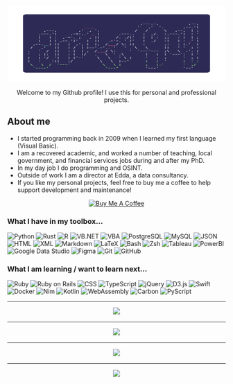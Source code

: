<p align="center"><img src="https://github.com/dmw94/dmw94/blob/main/pretty_title_readme.png" alt="dmw94" height="175" width="500"></a></p>

<p align="center">Welcome to my Github profile! I use this for personal and professional projects.</p>

## About me

- I started programming back in 2009 when I learned my first language (Visual Basic).
- I am a recovered academic, and worked a number of teaching, local government, and financial services jobs during and after my PhD.
- In my day job I do programming and OSINT.
- Outside of work I am a director at Edda, a data consultancy.
- If you like my personal projects, feel free to buy me a coffee to help support development and maintenance!

<p align="center"><a href="https://www.buymeacoffee.com/dmw94" target="_blank"><img src="https://cdn.buymeacoffee.com/buttons/default-orange.png" alt="Buy Me A Coffee" height="41" width="174"></a></p>

### What I have in my toolbox...

![Python] ![Rust] ![R] ![VB.NET] ![VBA] ![PostgreSQL] ![MySQL] ![JSON] ![HTML] ![XML] ![Markdown] ![LaTeX] ![Bash] ![Zsh] ![Tableau] ![PowerBI] ![Google Data Studio] ![Figma] ![Git] ![GitHub] 

### What I am learning / want to learn next...

![Ruby] ![Ruby on Rails] ![CSS] ![TypeScript] ![jQuery] ![D3.js] ![Swift] ![Docker] ![Nim] ![Kotlin] ![WebAssembly] ![Carbon] ![PyScript]

[CSS]: https://img.shields.io/badge/CSS-ffffff?style=for-the-badge&labelColor=ffffff&logoColor=000000&logo=css3
[VBA]: https://img.shields.io/badge/VBA-ffffff?style=for-the-badge&labelColor=ffffff&logoColor=000000&logo=microsoftoffice
[PyScript]: https://img.shields.io/badge/PyScript-ffffff?style=for-the-badge&labelColor=ffffff&logoColor=000000&logo=python
[Carbon]: https://img.shields.io/badge/Carbon-ffffff?style=for-the-badge&labelColor=ffffff&logoColor=000000&logo=google
[JSON]: https://img.shields.io/badge/JSON-ffffff?style=for-the-badge&labelColor=ffffff&logoColor=000000&logo=json
[WebAssembly]: https://img.shields.io/badge/WebAssembly-ffffff?style=for-the-badge&labelColor=ffffff&logoColor=000000&logo=webassembly
[Bash]: https://img.shields.io/badge/Bash-ffffff?style=for-the-badge&labelColor=ffffff&logoColor=000000&logo=gnubash
[Zsh]: https://img.shields.io/badge/Zsh-ffffff?style=for-the-badge&labelColor=ffffff&logoColor=000000&logo=gnubash
[XML]: https://img.shields.io/badge/XML-ffffff?style=for-the-badge&labelColor=ffffff&logoColor=000000&logo=w3c
[Tableau]: https://img.shields.io/badge/Tableau-ffffff?style=for-the-badge&labelColor=ffffff&logoColor=000000&logo=tableau
[PowerBI]: https://img.shields.io/badge/PowerBI-ffffff?style=for-the-badge&labelColor=ffffff&logoColor=000000&logo=powerbi
[Google Data Studio]: https://img.shields.io/badge/Google_Data_Studio-ffffff?style=for-the-badge&labelColor=ffffff&logoColor=000000&logo=google
[Figma]: https://img.shields.io/badge/Figma-ffffff?style=for-the-badge&labelColor=ffffff&logoColor=000000&logo=figma
[LaTeX]: https://img.shields.io/badge/LaTeX-ffffff?style=for-the-badge&labelColor=ffffff&logoColor=000000&logo=latex
[R]: https://img.shields.io/badge/R-ffffff?style=for-the-badge&labelColor=ffffff&logoColor=000000&logo=R
[HTML]: https://img.shields.io/badge/HTML-ffffff?style=for-the-badge&labelColor=ffffff&logoColor=000000&logo=html5
[VB.NET]: https://img.shields.io/badge/VB.NET-ffffff?style=for-the-badge&labelColor=ffffff&logoColor=000000&logo=visualstudio
[Git]: https://img.shields.io/badge/Git-ffffff?style=for-the-badge&labelColor=ffffff&logoColor=000000&logo=git
[GitHub]: https://img.shields.io/badge/GitHub-ffffff?style=for-the-badge&labelColor=ffffff&logoColor=000000&logo=github
[Python]: https://img.shields.io/badge/Python-ffffff?style=for-the-badge&labelColor=ffffff&logoColor=000000&logo=python
[Rust]: https://img.shields.io/badge/Rust-ffffff?style=for-the-badge&labelColor=ffffff&logoColor=000000&logo=rust
[Ruby]: https://img.shields.io/badge/Ruby-ffffff?style=for-the-badge&labelColor=ffffff&logoColor=000000&logo=ruby
[Ruby on Rails]: https://img.shields.io/badge/Ruby_on_Rails-ffffff?style=for-the-badge&labelColor=ffffff&logoColor=000000&logo=rubyonrails
[D3.js]: https://img.shields.io/badge/D3.js-ffffff?style=for-the-badge&labelColor=ffffff&logoColor=000000&logo=d3dotjs
[jQuery]: https://img.shields.io/badge/jQuery-ffffff?style=for-the-badge&labelColor=ffffff&logoColor=000000&logo=jquery
[Kotlin]: https://img.shields.io/badge/Kotlin-ffffff?style=for-the-badge&labelColor=ffffff&logoColor=000000&logo=kotlin
[Docker]: https://img.shields.io/badge/Docker-ffffff?style=for-the-badge&labelColor=ffffff&logoColor=000000&logo=docker
[Nim]: https://img.shields.io/badge/Nim-ffffff?style=for-the-badge&labelColor=ffffff&logoColor=000000&logo=nim
[Markdown]: https://img.shields.io/badge/Markdown-ffffff?style=for-the-badge&labelColor=ffffff&logoColor=000000&logo=markdown
[Swift]: https://img.shields.io/badge/Swift-ffffff?style=for-the-badge&labelColor=ffffff&logoColor=000000&logo=swift
[TypeScript]: https://img.shields.io/badge/TypeScript-ffffff?style=for-the-badge&labelColor=ffffff&logoColor=000000&logo=typescript
[PostgreSQL]: https://img.shields.io/badge/PostgreSQL-ffffff?style=for-the-badge&labelColor=ffffff&logoColor=000000&logo=postgresql
[MySQL]: https://img.shields.io/badge/MySQL-ffffff?style=for-the-badge&labelColor=ffffff&logoColor=000000&logo=mysql

---

<p align="center"><img src="https://github-readme-stats.vercel.app/api?username=dmw94&theme=github_dark&count_private=true&show_icons=true&include_all_commits=true&hide_border=true" width="495"></p>

---

<p align="center"><img src="http://github-readme-streak-stats.herokuapp.com?user=dmw94&theme=github-dark-blue&hide_border=true" width="495"></p>

---

<p align="center"><img src="https://wakatime.com/share/@6cfc6d05-38b2-48d6-83aa-2609e431c00d/fbc86a23-f5c5-48b0-b0b1-f6067ceb44c4.svg" width="495"></p>

---

<p align="center"><img src="https://wakatime.com/share/@6cfc6d05-38b2-48d6-83aa-2609e431c00d/92945979-1f1a-4db7-aa87-54798ac33bc2.svg" width="495"></p>
